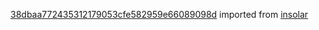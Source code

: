 [38dbaa772435312179053cfe582959e66089098d](https://github.com/insolar/insolar/commit/38dbaa772435312179053cfe582959e66089098d) imported from [insolar](https://github.com/insolar/insolar)
